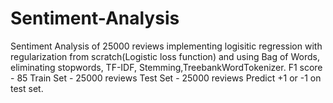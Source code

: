 # Sentiment-Analysis
Sentiment Analysis of 25000 reviews implementing logisitic regression with regularization from scratch(Logistic loss function) and using Bag of Words, eliminating stopwords, TF-IDF, Stemming,TreebankWordTokenizer.
F1 score - 85
Train Set - 25000 reviews
Test Set - 25000 reviews
Predict +1 or -1 on test set.
